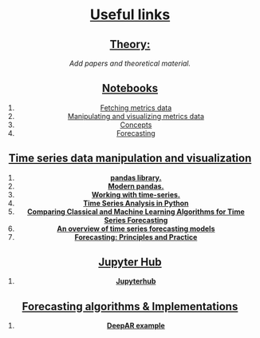 # <center><ins>**Useful links**</ins></center>

<center>

## <ins>Theory:</ins>
*Add papers and theoretical material.*

## <ins>Notebooks</ins>
1. [Fetching metrics data](https://github.com/aicoe-aiops/time-series/blob/master/notebooks/ts-1-fetching-metrics.ipynb)
2. [Manipulating and visualizing metrics data](https://github.com/aicoe-aiops/time-series/blob/master/notebooks/ts-2-visualization.ipynb)
3. [Concepts](https://github.com/aicoe-aiops/time-series/blob/master/notebooks/ts-3-concepts.ipynb)
4. [Forecasting](https://github.com/aicoe-aiops/time-series/blob/master/notebooks/ts-4-forecasting.ipynb)

## <ins>Time series data manipulation and visualization</ins>
1. **[pandas library.](https://pandas.pydata.org/pandas-docs/stable/user_guide/timeseries.html)**
2. **[Modern pandas.](https://tomaugspurger.github.io/modern-7-timeseries)**
3. **[Working with time-series.](https://jakevdp.github.io/PythonDataScienceHandbook/03.11-working-with-time-series.html)**
4. **[Time Series Analysis in Python](https://www.youtube.com/playlist?list=PLtIY5kwXKny91_IbkqcIXuv6t1prQwFhO)**
5. **[Comparing Classical and Machine Learning Algorithms for Time Series Forecasting](https://machinelearningmastery.com/findings-comparing-classical-and-machine-learning-methods-for-time-series-forecasting/)**
6. **[An overview of time series forecasting models](https://towardsdatascience.com/an-overview-of-time-series-forecasting-models-a2fa7a358fcb)**
7. **[Forecasting: Principles and Practice](https://otexts.com/fpp2/)**

  
## <ins>Jupyter Hub</ins>
1. **[Jupyterhub](https://jupyterhub-opf-jupyterhub.apps.smaug.na.operate-first.cloud/hub/spawn-pending/raz-mon)**

## <ins>Forecasting algorithms & Implementations</ins>
1. **[DeepAR example](https://github.com/zhykoties/TimeSeries)**

</center>



